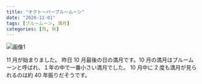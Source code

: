 ```yaml
---
title: "オクトーバーブルームーン"
date: "2020-11-01"
tags: [ブルームーン, 満月]
categories: [月, 秋]
---
```


![画像1](https://assets.st-note.com/img/1604207971097-0zf04RuN09.jpg)

11 月が始まりました。 昨日 10 月最後の日の満月です。10 月の満月はブルームーンと呼ばれ、１年の中で一番小さい満月でした。 10 月中に 2 度も満月が見られるのは約 40 年振りだそうです。
